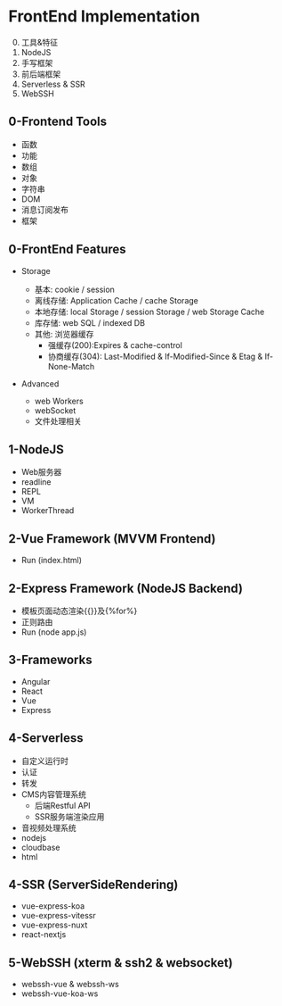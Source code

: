 # FrontEnd Implementation
0. 工具&特征
1. NodeJS
2. 手写框架
3. 前后端框架
4. Serverless & SSR
5. WebSSH

## 0-Frontend Tools  
- 函数
- 功能   
- 数组  
- 对象  
- 字符串  
- DOM  
- 消息订阅发布  
- 框架  
   
## 0-FrontEnd Features
- Storage  
  - 基本: cookie / session  
  - 离线存储: Application Cache / cache Storage  
  - 本地存储: local Storage / session Storage / web Storage Cache  
  - 库存储: web SQL / indexed DB
  - 其他: 浏览器缓存  
    - 强缓存(200):Expires & cache-control  
    - 协商缓存(304): Last-Modified & If-Modified-Since & Etag & If-None-Match  
  
- Advanced
  - web Workers  
  - webSocket  
  - 文件处理相关  

## 1-NodeJS
- Web服务器
- readline
- REPL
- VM
- WorkerThread
  
## 2-Vue Framework (MVVM Frontend)
- Run (index.html)
  
## 2-Express Framework (NodeJS Backend)  
- 模板页面动态渲染{{}}及{%for%}  
- 正则路由  
- Run (node app.js) 
  
## 3-Frameworks
- Angular
- React
- Vue
- Express

## 4-Serverless
- 自定义运行时
- 认证
- 转发
- CMS内容管理系统
    - 后端Restful API
    - SSR服务端渲染应用
- 音视频处理系统
- nodejs
- cloudbase
- html

## 4-SSR (ServerSideRendering)
- vue-express-koa
- vue-express-vitessr
- vue-express-nuxt
- react-nextjs

## 5-WebSSH (xterm & ssh2 & websocket)
- webssh-vue & webssh-ws
- webssh-vue-koa-ws